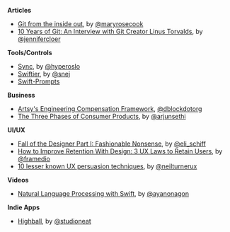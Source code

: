 **Articles**

* [Git from the inside out](https://codewords.recurse.com/issues/two/git-from-the-inside-out), by [@maryrosecook](https://twitter.com/maryrosecook)
* [10 Years of Git: An Interview with Git Creator Linus Torvalds](http://www.linux.com/news/featured-blogs/185-jennifer-cloer/821541-10-years-of-git-an-interview-with-git-creator-linus-torvalds), by [@jennifercloer](https://twitter.com/jennifercloer)

**Tools/Controls**

* [Sync](https://github.com/hyperoslo/Sync), by [@hyperoslo](https://twitter.com/hyperoslo)
* [Swiftier](https://github.com/snej/swiftier), by [@snej](https://twitter.com/snej)
* [Swift-Prompts](https://github.com/GabrielAlva/Swift-Prompts)

**Business**

* [Artsy's Engineering Compensation Framework](http://artsy.github.io/blog/2015/04/03/artsy-engineering-compensation-framework/), [@dblockdotorg](https://twitter.com/dblockdotorg)
* [The Three Phases of Consumer Products](https://medium.com/backchannel/lessons-learned-growing-consumer-products-550fc04c63c2), by [@arjunsethi](https://twitter.com/arjunsethi)


**UI/UX**

* [Fall of the Designer Part I: Fashionable Nonsense](http://www.elischiff.com/blog/2015/4/7/fall-of-the-designer-part-i-fashionable-nonsense), by [@eli_schiff](https://twitter.com/eli_schiff)
* [How to Improve Retention With Design: 3 UX Laws to Retain Users](https://medium.com/@framedio/how-to-improve-retention-with-design-3-ux-laws-to-retain-users-cd92efb8ffed), by [@framedio](https://twitter.com/framedio)
* [10 lesser known UX persuasion techniques](http://www.uxforthemasses.com/ux-persuasion-techniques/), by [@neilturnerux](https://twitter.com/neilturnerux)

**Videos**

* [Natural Language Processing with Swift](http://realm.io/news/natural-language-processing-with-swift/), by [@ayanonagon](https://twitter.com/ayanonagon)

**Indie Apps**

* [Highball](http://www.studioneat.com/blogs/main/17985764-introducing-highball), by [@studioneat](https://twitter.com/studioneat)
